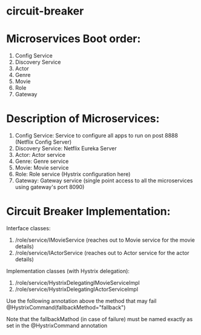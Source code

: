 # circuit-breaker

# Microservices Boot order:
1. Config Service
2. Discovery Service
3. Actor
4. Genre
5. Movie
6. Role
7. Gateway

# Description of Microservices:
1. Config Service: Service to configure all apps to run on post 8888 (Netflix Config Server)
2. Discovery Service:  Netflix Eureka Server
3. Actor: Actor service
4. Genre: Genre service
5. Movie: Movie service
6. Role: Role service (Hystrix configuration here)
7. Gateway: Gateway service (single point access to all the microservices using gateway's port 8090)

# Circuit Breaker Implementation:

Interface classes:
1. /role/service/IMovieService (reaches out to Movie service for the movie details)
2. /role/service/IActorService (reaches out to Actor service for the actor details)

Implementation classes (with Hystrix delegation):
1. /role/service/HystrixDelegatingIMovieServiceImpl 
2. /role/service/HystrixDelegatingIActorServiceImpl 

Use the following annotation above the method that may fail
	@HystrixCommand(fallbackMethod="fallback")
  
Note that the fallbackMathod (in case of failure) must be named exactly as set in the @HystrixCommand annotation
